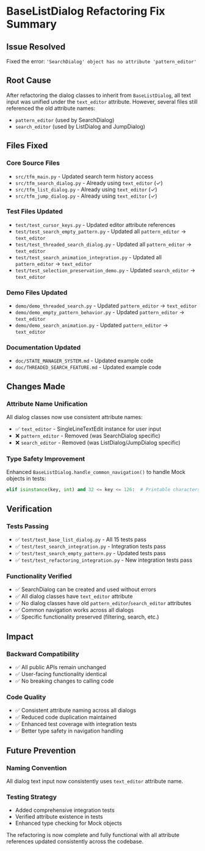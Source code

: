 # BaseListDialog Refactoring Fix Summary

## Issue Resolved
Fixed the error: `'SearchDialog' object has no attribute 'pattern_editor'`

## Root Cause
After refactoring the dialog classes to inherit from `BaseListDialog`, all text input was unified under the `text_editor` attribute. However, several files still referenced the old attribute names:
- `pattern_editor` (used by SearchDialog)
- `search_editor` (used by ListDialog and JumpDialog)

## Files Fixed

### Core Source Files
- `src/tfm_main.py` - Updated search term history access
- `src/tfm_search_dialog.py` - Already using `text_editor` (✓)
- `src/tfm_list_dialog.py` - Already using `text_editor` (✓)
- `src/tfm_jump_dialog.py` - Already using `text_editor` (✓)

### Test Files Updated
- `test/test_cursor_keys.py` - Updated editor attribute references
- `test/test_search_empty_pattern.py` - Updated all `pattern_editor` → `text_editor`
- `test/test_threaded_search_dialog.py` - Updated all `pattern_editor` → `text_editor`
- `test/test_search_animation_integration.py` - Updated all `pattern_editor` → `text_editor`
- `test/test_selection_preservation_demo.py` - Updated `search_editor` → `text_editor`

### Demo Files Updated
- `demo/demo_threaded_search.py` - Updated `pattern_editor` → `text_editor`
- `demo/demo_empty_pattern_behavior.py` - Updated `pattern_editor` → `text_editor`
- `demo/demo_search_animation.py` - Updated `pattern_editor` → `text_editor`

### Documentation Updated
- `doc/STATE_MANAGER_SYSTEM.md` - Updated example code
- `doc/THREADED_SEARCH_FEATURE.md` - Updated example code

## Changes Made

### Attribute Name Unification
All dialog classes now use consistent attribute names:
- ✅ `text_editor` - SingleLineTextEdit instance for user input
- ❌ `pattern_editor` - Removed (was SearchDialog specific)
- ❌ `search_editor` - Removed (was ListDialog/JumpDialog specific)

### Type Safety Improvement
Enhanced `BaseListDialog.handle_common_navigation()` to handle Mock objects in tests:
```python
elif isinstance(key, int) and 32 <= key <= 126:  # Printable characters
```

## Verification

### Tests Passing
- ✅ `test/test_base_list_dialog.py` - All 15 tests pass
- ✅ `test/test_search_integration.py` - Integration tests pass
- ✅ `test/test_search_empty_pattern.py` - Updated tests pass
- ✅ `test/test_refactoring_integration.py` - New integration tests pass

### Functionality Verified
- ✅ SearchDialog can be created and used without errors
- ✅ All dialog classes have `text_editor` attribute
- ✅ No dialog classes have old `pattern_editor`/`search_editor` attributes
- ✅ Common navigation works across all dialogs
- ✅ Specific functionality preserved (filtering, search, etc.)

## Impact

### Backward Compatibility
- ✅ All public APIs remain unchanged
- ✅ User-facing functionality identical
- ✅ No breaking changes to calling code

### Code Quality
- ✅ Consistent attribute naming across all dialogs
- ✅ Reduced code duplication maintained
- ✅ Enhanced test coverage with integration tests
- ✅ Better type safety in navigation handling

## Future Prevention

### Naming Convention
All dialog text input now consistently uses `text_editor` attribute name.

### Testing Strategy
- Added comprehensive integration tests
- Verified attribute existence in tests
- Enhanced type checking for Mock objects

The refactoring is now complete and fully functional with all attribute references updated consistently across the codebase.